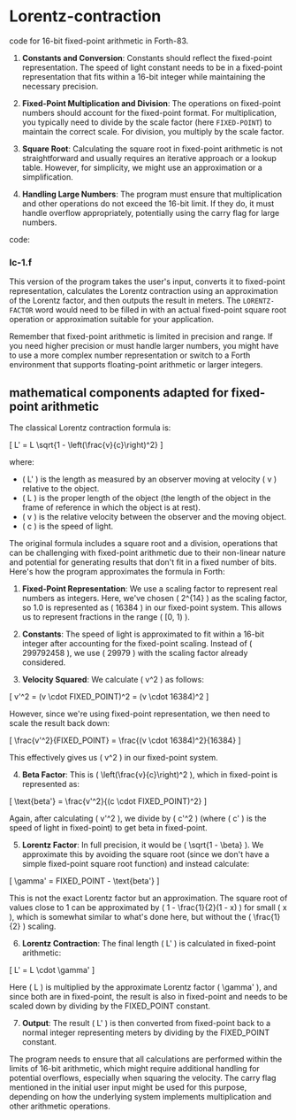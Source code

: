 # Lorentz-contraction

code for 16-bit fixed-point arithmetic in Forth-83.

1. **Constants and Conversion**: Constants should reflect the fixed-point representation. The speed of light constant needs to be in a fixed-point representation that fits within a 16-bit integer while maintaining the necessary precision.

2. **Fixed-Point Multiplication and Division**: The operations on fixed-point numbers should account for the fixed-point format. For multiplication, you typically need to divide by the scale factor (here `FIXED-POINT`) to maintain the correct scale. For division, you multiply by the scale factor.

3. **Square Root**: Calculating the square root in fixed-point arithmetic is not straightforward and usually requires an iterative approach or a lookup table. However, for simplicity, we might use an approximation or a simplification.

4. **Handling Large Numbers**: The program must ensure that multiplication and other operations do not exceed the 16-bit limit. If they do, it must handle overflow appropriately, potentially using the carry flag for large numbers.

code:

### lc-1.f

This version of the program takes the user's input, converts it to fixed-point representation, calculates the Lorentz contraction using an approximation of the Lorentz factor, and then outputs the result in meters. The `LORENTZ-FACTOR` word would need to be filled in with an actual fixed-point square root operation or approximation suitable for your application.

Remember that fixed-point arithmetic is limited in precision and range. If you need higher precision or must handle larger numbers, you might have to use a more complex number representation or switch to a Forth environment that supports floating-point arithmetic or larger integers.

## mathematical components adapted for fixed-point arithmetic 

The classical Lorentz contraction formula is:

\[ L' = L \sqrt{1 - \left(\frac{v}{c}\right)^2} \]

where:

- \( L' \) is the length as measured by an observer moving at velocity \( v \) relative to the object.
- \( L \) is the proper length of the object (the length of the object in the frame of reference in which the object is at rest).
- \( v \) is the relative velocity between the observer and the moving object.
- \( c \) is the speed of light.

The original formula includes a square root and a division, operations that can be challenging with fixed-point arithmetic due to their non-linear nature and potential for generating results that don't fit in a fixed number of bits. Here's how the program approximates the formula in Forth:

1. **Fixed-Point Representation**: We use a scaling factor to represent real numbers as integers. Here, we've chosen \( 2^{14} \) as the scaling factor, so 1.0 is represented as \( 16384 \) in our fixed-point system. This allows us to represent fractions in the range \( [0, 1) \).

2. **Constants**: The speed of light is approximated to fit within a 16-bit integer after accounting for the fixed-point scaling. Instead of \( 299792458 \), we use \( 29979 \) with the scaling factor already considered.

3. **Velocity Squared**: We calculate \( v^2 \) as follows:

\[ v'^2 = (v \cdot FIXED\_POINT)^2 = (v \cdot 16384)^2 \]

However, since we're using fixed-point representation, we then need to scale the result back down:

\[ \frac{v'^2}{FIXED\_POINT} = \frac{(v \cdot 16384)^2}{16384} \]

This effectively gives us \( v^2 \) in our fixed-point system.

4. **Beta Factor**: This is \( \left(\frac{v}{c}\right)^2 \), which in fixed-point is represented as:

\[ \text{beta'} = \frac{v'^2}{(c \cdot FIXED\_POINT)^2} \]

Again, after calculating \( v'^2 \), we divide by \( c'^2 \) (where \( c' \) is the speed of light in fixed-point) to get beta in fixed-point.

5. **Lorentz Factor**: In full precision, it would be \( \sqrt{1 - \beta} \). We approximate this by avoiding the square root (since we don't have a simple fixed-point square root function) and instead calculate:

\[ \gamma' = FIXED\_POINT - \text{beta'} \]

This is not the exact Lorentz factor but an approximation. The square root of values close to 1 can be approximated by \( 1 - \frac{1}{2}(1 - x) \) for small \( x \), which is somewhat similar to what's done here, but without the \( \frac{1}{2} \) scaling.

6. **Lorentz Contraction**: The final length \( L' \) is calculated in fixed-point arithmetic:

\[ L' = L \cdot \gamma' \]

Here \( L \) is multiplied by the approximate Lorentz factor \( \gamma' \), and since both are in fixed-point, the result is also in fixed-point and needs to be scaled down by dividing by the FIXED\_POINT constant.

7. **Output**: The result \( L' \) is then converted from fixed-point back to a normal integer representing meters by dividing by the FIXED\_POINT constant.

The program needs to ensure that all calculations are performed within the limits of 16-bit arithmetic, which might require additional handling for potential overflows, especially when squaring the velocity. The carry flag mentioned in the initial user input might be used for this purpose, depending on how the underlying system implements multiplication and other arithmetic operations.
